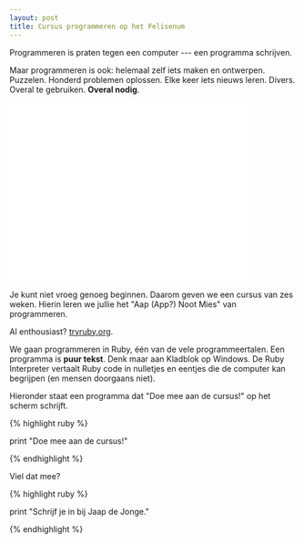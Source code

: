 ```yaml
---
layout: post
title: Cursus programmeren op het Felisenum
---
```


Programmeren is praten tegen een computer --- een programma schrijven.

Maar programmeren is ook: helemaal zelf iets maken en ontwerpen. Puzzelen. Honderd problemen oplossen. Elke keer iets nieuws leren. Divers. Overal te gebruiken. **Overal nodig**.

<p><iframe width="420" height="315" src="//www.youtube.com/embed/dU1xS07N-FA"
  frameborder="0" allowfullscreen="allowfullscreen">  </iframe></p>

Je kunt niet vroeg genoeg beginnen. Daarom geven we een cursus van zes weken. Hierin leren we jullie het "Aap (App?) Noot Mies" van programmeren.

Al enthousiast? <a href="http://tryruby.org/levels/1/challenges/0">tryruby.org</a>.

We gaan programmeren in Ruby, één van de vele programmeertalen. Een programma is **puur tekst**. Denk maar aan Kladblok op Windows. De Ruby Interpreter vertaalt Ruby code in nulletjes en eentjes die de computer kan begrijpen (en mensen doorgaans niet).

Hieronder staat een programma dat "Doe mee aan de cursus!" op het scherm schrijft.

{% highlight ruby %}

print "Doe mee aan de cursus!"

{% endhighlight %}

Viel dat mee?

{% highlight ruby %}

print "Schrijf je in bij Jaap de Jonge."

{% endhighlight %}